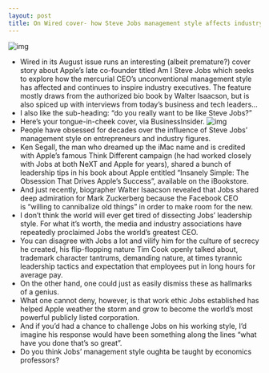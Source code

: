 ```yaml
---
layout: post
title: On Wired cover- how Steve Jobs management style affects industry leaders
---
```

![img](http://media.idownloadblog.com/wp-content/uploads/2011/10/sjobs1.jpg)
* Wired in its August issue runs an interesting (albeit premature?) cover story about Apple’s late co-founder titled Am I Steve Jobs which seeks to explore how the mercurial CEO’s unconventional management style has affected and continues to inspire industry executives. The feature mostly draws from the authorized bio book by Walter Isaacson, but is also spiced up with interviews from today’s business and tech leaders…
* I also like the sub-heading: “do you really want to be like Steve Jobs?”
* Here’s your tongue-in-cheek cover, via BusinessInsider.
![img](http://media.idownloadblog.com/wp-content/uploads/2012/07/Wired-201207-cover.jpg)
* People have obsessed for decades over the influence of Steve Jobs’ management style on entrepreneurs and industry figures.
* Ken Segall, the man who dreamed up the iMac name and is credited with Apple’s famous Think Different campaign (he had worked closely with Jobs at both NeXT and Apple for years), shared a bunch of leadership tips in his book about Apple entitled “Insanely Simple: The Obsession That Drives Apple’s Success”, available on the iBookstore.
* And just recently, biographer Walter Isaacson revealed that Jobs shared deep admiration for Mark Zuckerberg because the Facebook CEO is “willing to cannibalize old things” in order to make room for the new.
* I don’t think the world will ever get tired of dissecting Jobs’ leadership style. For what it’s worth, the media and industry associations have repeatedly proclaimed Jobs the world’s greatest CEO.
* You can disagree with Jobs a lot and vilify him for the culture of secrecy he created, his flip-flopping nature Tim Cook openly talked about, trademark character tantrums, demanding nature, at times tyrannic leadership tactics and expectation that employees put in long hours for average pay.
* On the other hand, one could just as easily dismiss these as hallmarks of a genius.
* What one cannot deny, however, is that work ethic Jobs established has helped Apple weather the storm and grow to become the world’s most powerful publicly listed corporation.
* And if you’d had a chance to challenge Jobs on his working style, I’d imagine his response would have been something along the lines “what have you done that’s so great”.
* Do you think Jobs’ management style oughta be taught by economics professors?

